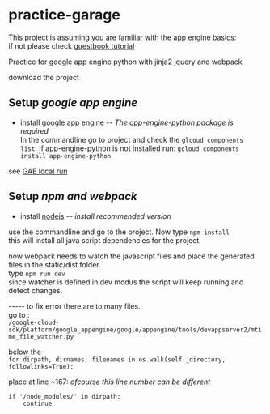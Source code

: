 # practice-garage

This project is assuming you are familiar with the app engine basics:<br>
if not please check [guestbook tutorial](https://cloud.google.com/appengine/docs/standard/python/getting-started/creating-guestbook)

Practice for google app engine python with jinja2 jquery and webpack

download the project

## Setup _google app engine_

- install 
[google app engine](https://cloud.google.com/appengine/docs/standard/python/download)
-- _The app-engine-python package is required_
<br>In the commandline go to project and check the `glcoud components list`. If app-engine-python is not installed run: `gcloud components install app-engine-python`


see [GAE local run](https://cloud.google.com/appengine/docs/standard/python/tools/using-local-server)


## Setup _npm and webpack_

- install [nodejs](https://nodejs.org/en/) -- _install recommended version_

use the commandline and go to the project. Now type `npm install`<br>
this will install all java script dependencies for the project.

now webpack needs to watch the javascript files and place the generated files in the static/dist folder.<br>
type `npm run dev`
<br>since watcher is defined in dev modus the script will keep running and detect changes.


----- to fix error there are to many files.<br>
go to :<br>
`/google-cloud-sdk/platform/google_appengine/google/appengine/tools/devappserver2/mtime_file_watcher.py`
    
below the
<br>`for dirpath, dirnames, filenames in os.walk(self._directory, followlinks=True):`

place at line ~167: _ofcourse this line number can be different_
```
if '/node_modules/' in dirpath:
    continue
```
